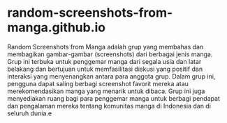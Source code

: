 # random-screenshots-from-manga.github.io
Random Screenshots from Manga adalah grup yang membahas dan membagikan gambar-gambar (screenshots) dari berbagai jenis manga. Grup ini terbuka untuk penggemar manga dari segala usia dan latar belakang dan bertujuan untuk memfasilitasi diskusi yang positif dan interaksi yang menyenangkan antara para anggota grup. Dalam grup ini, pengguna dapat saling berbagi screenshot favorit mereka atau merekomendasikan manga yang menarik untuk dibaca. Grup ini juga menyediakan ruang bagi para penggemar manga untuk berbagi pendapat dan pengalaman mereka tentang komunitas manga di Indonesia dan di seluruh dunia.e
